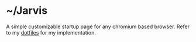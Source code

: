 # ~/Jarvis
A simple customizable startup page for any chromium based browser. Refer to my [dotfiles](https://github.com/loej/dotfiles) for my implementation. 
